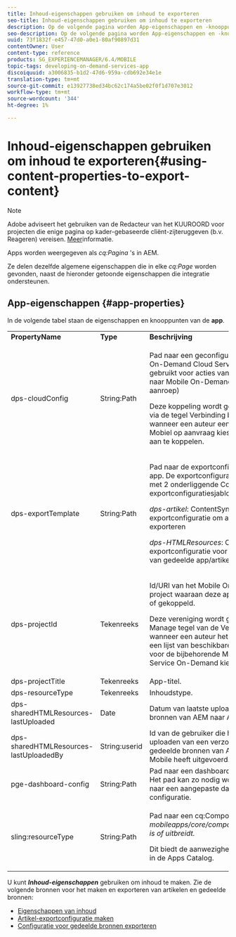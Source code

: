```yaml
---
title: Inhoud-eigenschappen gebruiken om inhoud te exporteren
seo-title: Inhoud-eigenschappen gebruiken om inhoud te exporteren
description: Op de volgende pagina worden App-eigenschappen en -knooppunten weergegeven.
seo-description: Op de volgende pagina worden App-eigenschappen en -knooppunten weergegeven.
uuid: 73f1832f-e457-47d0-a0e1-80af90897d31
contentOwner: User
content-type: reference
products: SG_EXPERIENCEMANAGER/6.4/MOBILE
topic-tags: developing-on-demand-services-app
discoiquuid: a3006835-b1d2-47d6-959a-cdb692e34e1e
translation-type: tm+mt
source-git-commit: e13927738ed34bc62c174a5be02f0f1d707e3012
workflow-type: tm+mt
source-wordcount: '344'
ht-degree: 1%

---
```



# Inhoud-eigenschappen gebruiken om inhoud te exporteren{#using-content-properties-to-export-content}

>[!NOTE]
>
>Adobe adviseert het gebruiken van de Redacteur van het KUUROORD voor projecten die enige pagina op kader-gebaseerde cliënt-zijteruggeven (b.v. Reageren) vereisen. [Meer](/help/sites-developing/spa-overview.md)informatie.

Apps worden weergegeven als *cq:Pagina* &#39;s in AEM.

Ze delen dezelfde algemene eigenschappen die in elke *cq:Page* worden gevonden, naast de hieronder getoonde eigenschappen die integratie ondersteunen.

## App-eigenschappen {#app-properties}

In de volgende tabel staan de eigenschappen en knooppunten van de **app**.

<table>
 <tbody>
  <tr>
   <td><strong>PropertyName</strong></td>
   <td><strong>Type</strong></td>
   <td><strong>Beschrijving</strong></td>
  </tr>
  <tr>
   <td>dps-cloudConfig</td>
   <td>String:Path</td>
   <td><p>Pad naar een geconfigureerde Mobile On-Demand Cloud Service. Wordt gebruikt voor acties van AEM Mobile naar Mobile On-Demand (API-aanroep)</p> <p>Deze koppeling wordt geconfigureerd via de tegel Verbinding beheren wanneer een auteur een Cloud Service Mobiel op aanvraag kiest om de app aan te koppelen.</p> </td>
  </tr>
  <tr>
   <td>dps-exportTemplate</td>
   <td>String:Path</td>
   <td><p>Pad naar de exportconfiguraties van de app. De exportconfiguratie is een map met 2 onderliggende ContentSync-exportconfiguratiesjablonen;</p> <p><i>dps-artikel</i>: ContentSync exportconfiguratie om artikelinhoud te exporteren</p> <p><i>dps-HTMLResources</i>: ContentSync exportconfiguratie voor het exporteren van gedeelde app/artikel-bronnen</p> </td>
  </tr>
  <tr>
   <td>dps-projectId</td>
   <td>Tekenreeks</td>
   <td><p>Id/URI van het Mobile On-Demand-project waaraan deze app is gekoppeld of gekoppeld.</p> <p>Deze vereniging wordt gevormd via de Manage tegel van de Verbinding wanneer een auteur het project van een lijst van beschikbare projecten voor de bijbehorende Mobiele Cloud Service On-Demand kiest.</p> </td>
  </tr>
  <tr>
   <td>dps-projectTitle</td>
   <td>Tekenreeks</td>
   <td>App-titel.</td>
  </tr>
  <tr>
   <td>dps-resourceType</td>
   <td>Tekenreeks</td>
   <td>Inhoudstype.</td>
  </tr>
  <tr>
   <td>dps-sharedHTMLResources-lastUploaded</td>
   <td>Date</td>
   <td>Datum van laatste upload van gedeelde bronnen van AEM naar AEM Mobile.</td>
  </tr>
  <tr>
   <td>dps-sharedHTMLResources-lastUploadedBy</td>
   <td>String:userid</td>
   <td>Id van de gebruiker die het laatste uploaden van een verzoek om gedeelde bronnen van AEM naar AEM Mobile heeft uitgevoerd.</td>
  </tr>
  <tr>
   <td>pge-dashboard-config</td>
   <td>String:Path</td>
   <td>Pad naar een dashboardconfiguratie. Het pad kan zo nodig worden omgeleid naar een aangepaste dashbaord-configuratie.</td>
  </tr>
  <tr>
   <td>sling:resourceType</td>
   <td>String:Path</td>
   <td><p>Pad naar een cq:Component die <i>mobileapps/core/components/instance is of uitbreidt.</i></p> <p>Dit biedt de aanwezigheid en rendering in de Apps Catalog.</p> </td>
  </tr>
 </tbody>
</table>

U kunt ***Inhoud-eigenschappen*** gebruiken om inhoud te maken. Zie de volgende bronnen voor het maken en exporteren van artikelen en gedeelde bronnen:

* [Eigenschappen van inhoud](/help/mobile/content-properties.md)
* [Artikel-exportconfiguratie maken](/help/mobile/creating-article-export-configuration.md)
* [Configuratie voor gedeelde bronnen exporteren](/help/mobile/creating-shared-resources-export-configuration.md)

